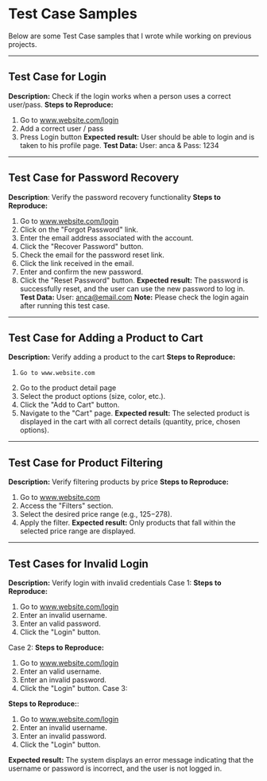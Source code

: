 # Test Case Samples
Below are some Test Case samples that I wrote while working on previous projects.

----------------------------------------------------
## Test Case for Login
**Description:** Check if the login works when a person uses a correct user/pass.
**Steps to Reproduce:**
  1.	Go to www.website.com/login
  2.	Add a correct user / pass
  3.	Press Login button
**Expected result:** User should be able to login and is taken to his profile page.
**Test Data:** User: anca & Pass: 1234

----------------------------------------------------------
## Test Case for Password Recovery
**Description**: Verify the password recovery functionality
**Steps to Reproduce:**
  1.	Go to www.website.com/login
  2.	Click on the "Forgot Password" link.
  3.	Enter the email address associated with the account.
  4.	Click the "Recover Password" button.
  5.	Check the email for the password reset link.
  6.	Click the link received in the email.
  7.	Enter and confirm the new password.
  8.	Click the "Reset Password" button.
**Expected result:** The password is successfully reset, and the user can use the new password to log in.
**Test Data:** User: anca@email.com
**Note:** Please check the login again after running this test case.



----------------------------------------------------
## Test Case for Adding a Product to Cart
**Description:** Verify adding a product to the cart
**Steps to Reproduce:**
  1.	 Go to www.website.com
  2.	Go to the product detail page
  3.	Select the product options (size, color, etc.).
  4.	Click the "Add to Cart" button.
  5.	Navigate to the "Cart" page.
**Expected result:** The selected product is displayed in the cart with all correct details (quantity, price, chosen options).

----------------------------------------------------
## Test Case for Product Filtering
**Description:** Verify filtering products by price
**Steps to Reproduce:**
  1.	Go to www.website.com
  2.	Access the "Filters" section.
  3.	Select the desired price range (e.g., $125-$278).
  4.	Apply the filter.
**Expected result:** Only products that fall within the selected price range are displayed.

----------------------------------------------------
## Test Cases for Invalid Login
**Description:** Verify login with invalid credentials
Case 1:
**Steps to Reproduce:**
  1.	Go to www.website.com/login
  2.	Enter an invalid username.
  3.	Enter an valid password.
  4.	Click the "Login" button.
     
Case 2:
**Steps to Reproduce:**
  1.	Go to www.website.com/login
  2.	Enter an valid username.
  3.	Enter an invalid password.
  4.	Click the "Login" button.
Case 3:

**Steps to Reproduce:**:
  1.	Go to www.website.com/login
  2.	Enter an invalid username.
  3.	Enter an invalid password.
  4.	Click the "Login" button.
     
**Expected result:** The system displays an error message indicating that the username or password is incorrect, and the user is not logged in.








